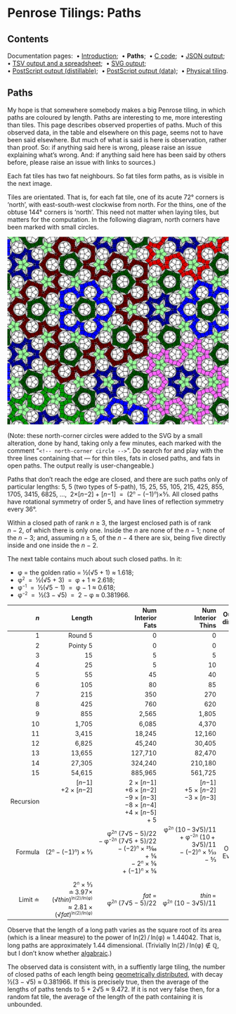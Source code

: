 # Penrose Tilings: Paths #

## Contents ##

Documentation pages:&nbsp; 
&bull;&nbsp;[Introduction](introduction.md);&nbsp; 
&bull;&nbsp;**Paths**;&nbsp; 
&bull;&nbsp;[C&nbsp;code](c.md);&nbsp; 
&bull;&nbsp;[JSON&nbsp;output](json.md);&nbsp; 
&bull;&nbsp;[TSV&nbsp;output&nbsp;and&nbsp;a&nbsp;spreadsheet](tsv.md);&nbsp; 
&bull;&nbsp;[SVG&nbsp;output](svg.md);&nbsp; 
&bull;&nbsp;[PostScript&nbsp;output&nbsp;(distillable)](postscript_distillable.md);&nbsp; 
&bull;&nbsp;[PostScript&nbsp;output&nbsp;(data)](postscript_data.md);&nbsp; 
&bull;&nbsp;[Physical&nbsp;tiling](physical_tiling.md).

## Paths ##

My hope is that somewhere somebody makes a big Penrose tiling, in which paths are coloured by length. 
Paths are interesting to me, more interesting than tiles. 
This page describes observed properties of paths. 
Much of this observed data, in the table and elsewhere on this page, seems not to have been said elsewhere. 
But much of what is said is here is observation, rather than proof. 
So: if anything said here is wrong, please raise an issue explaining what&rsquo;s wrong. 
And: if anything said here has been said by others before, please raise an issue with links to sources.)

Each fat tiles has two fat neighbours. 
So fat tiles form paths, as is visible in the next image.

Tiles are orientated. 
That is, for each fat tile, one of its acute 72&deg; corners is &lsquo;north&rsquo;, with east-south-west clockwise from north. 
For the thins, one of the obtuse 144&deg; corners is &lsquo;north&rsquo;. 
This need not matter when laying tiles, but matters for the computation. 
In the following diagram, north corners have been marked with small circles.

<div align="center">

![tilingId=10, extract, in colour, with norths marked](../images/Penrose_Rh_10_clipped_norths.svg)

</div>

(Note: these north-corner circles were added to the SVG by a small alteration, done by hand, taking only a few minutes, each marked with the comment &ldquo;<code>\<\!\-\- north-corner circle \-\-\></code>&rdquo;. 
Do search for and play with the three lines containing that &mdash; for thin tiles, fats in closed paths, and fats in open paths. 
The output really is user-changeable.)

Paths that don&rsquo;t reach the edge are closed, and there are such paths only of particular lengths: 
5, 5 (two types of 5-path), 15, 25, 55, 105, 215, 425, 855, 1705, 3415, 6825, &hellip;,&nbsp; 2&times;[_n_&minus;2]&nbsp;+&nbsp;[_n_&minus;1]&nbsp; =&nbsp;&nbsp;(2<small><sup>*n*</sup></small>&nbsp;&minus;&nbsp;(&minus;1)<small><sup>*n*</sup></small>)&times;5&frasl;3. 
All closed paths have rotational symmetry of order&nbsp;5, and have lines of reflection symmetry every 36&deg;.

Within a closed path of rank *n*&nbsp;&ge;&nbsp;3, the largest enclosed path is of rank *n*&nbsp;&minus;&nbsp;2, of which there is only one.
Inside the *n* are none of the *n*&nbsp;&minus;&nbsp;1; none of the *n*&nbsp;&minus;&nbsp;3; and, assuming *n*&nbsp;&ge;&nbsp;5, of the *n*&nbsp;&minus;&nbsp;4 there are six, being five directly inside and one inside the *n*&nbsp;&minus;&nbsp;2.

The next table contains much about such closed paths. 
In it:
* &phi; =&nbsp;the golden ratio =&nbsp;&frac12;(&radic;5&nbsp;+&nbsp;1) &asymp;&nbsp;1.618;
* &phi;<small><sup>2</sup></small>&nbsp; =&nbsp;&nbsp;&frac12;(&radic;5&nbsp;+&nbsp;3)&nbsp; =&nbsp;&nbsp;&phi;&nbsp;+&nbsp;1 &asymp;&nbsp;2.618;
* &phi;<small><sup>&minus;1</sup></small>&nbsp; =&nbsp;&nbsp;&frac12;(&radic;5&nbsp;&minus;&nbsp;1)&nbsp; =&nbsp;&nbsp;&phi;&nbsp;&minus;&nbsp;1 &asymp;&nbsp;0.618;
* &phi;<small><sup>&minus;2</sup></small>&nbsp; =&nbsp;&nbsp;&frac12;(3&nbsp;&minus;&nbsp;&radic;5)&nbsp; =&nbsp;&nbsp;2&nbsp;&minus;&nbsp;&phi; &asymp;&nbsp;0.381966.


| *n* |   Length | Num<br>Interior<br>Fats | Num<br>Interior<br>Thins | Outward<br>direction | Radius<br>Min<br>&divide;Edge | Radius<br>Max<br>&divide;Edge |
|----:|---------:|--------:|--------:|------:|-------:|-------:|
|   1 |  Round 5 |       0 |       0 | North |   0.81 |   0.81 |
|   2 | Pointy 5 |       0 |       0 | South |   0.81 |   0.81 |
|   3 |       15 |       5 |       5 | North |   2.02 |   2.43 |
|   4 |       25 |       5 |      10 | South |   1.81 |   3.31 |
|   5 |       55 |      45 |      40 | North |   3.61 |   6.66 |
|   6 |      105 |      80 |      85 | South |   4.43 |  10.14 |
|   7 |      215 |     350 |     270 | North |   7.83 |  17.75 |
|   8 |      425 |     760 |     620 | South |  11.28 |  28.07 |
|   9 |      855 |   2,565 |   1,805 | North |  18.91 |  46.79 |
|  10 |    1,705 |   6,085 |   4,370 | South |  29.23 |  75.05 |
|  11 |    3,415 |  18,245 |  12,160 | North |  47.94 | 122.80 |
|  12 |    6,825 |  45,240 |  30,405 | South |  76.20 | 198.04 |
|  13 |   13,655 | 127,710 |  82,470 | North | 123.96 | 321.81 |
|  14 |   27,305 | 324,240 | 210,180 | South | 199.20 | 520.04 |
|  15 |   54,615 | 885,965 | 561,725 | North | 322.96 | 842.81 |
| Recursion | [*n*&minus;1]<br>+2&nbsp;&times;&nbsp;[*n*&minus;2]<br>&nbsp;<br>&nbsp;<br>&nbsp;<br>&nbsp; | 2&nbsp;&times;&nbsp;[*n*&minus;1]<br>+6&nbsp;&times;&nbsp;[*n*&minus;2]<br>&minus;9&nbsp;&times;&nbsp;[*n*&minus;3]<br>&minus;8&nbsp;&times;&nbsp;[*n*&minus;4]<br>+4&nbsp;&times;&nbsp;[*n*&minus;5]<br>+&nbsp;5 | [*n*&minus;1]<br>+5&nbsp;&times;&nbsp;[*n*&minus;2]<br>&minus;3&nbsp;&times;&nbsp;[*n*&minus;3]<br>&nbsp;<br>&nbsp;<br>&nbsp; | +180&deg; | ? | ? |
| Formula | (2<small><sup>*n*</sup></small>&nbsp;&minus;&nbsp;(&minus;1)<small><sup>*n*</sup></small>)&nbsp;&times;&nbsp;5&frasl;3 | &phi;<small><sup>2*n*</sup></small>&nbsp;(7&radic;5&nbsp;&minus;&nbsp;5)/22<br>&minus;&nbsp;&phi;<small><sup>&minus;2*n*</sup></small>&nbsp;(7&radic;5&nbsp;+&nbsp;5)/22<br>&minus;&nbsp;(&minus;2)<small><sup>*n*</sup></small>&nbsp;&times;&nbsp;25&frasl;66<br>+&nbsp;5&frasl;6<br>&minus;&nbsp;2<small><sup>*n*</sup></small>&nbsp;&times;&nbsp;5&frasl;6<br>+&nbsp;(&minus;1)<small><sup>*n*</sup></small>&nbsp;&times;&nbsp;5&frasl;6 | &phi;<small><sup>2*n*</sup></small>&nbsp;(10&ThinSpace;&minus;&ThinSpace;3&radic;5)/11<br>+&nbsp;&phi;<small><sup>&minus;2*n*</sup></small>&nbsp;(10&ThinSpace;+&ThinSpace;3&radic;5)/11<br>&minus;&nbsp;(&minus;2)<small><sup>*n*</sup></small>&nbsp;&times;&nbsp;5&frasl;33<br>&minus;&nbsp;5&frasl;3<br>&nbsp;<br>&nbsp; | Odd&DoubleLongRightArrow;N<br>Even&DoubleLongRightArrow;S | ? | ? |
| Limit&nbsp;&#8784; | 2<small><sup>*n*</sup></small>&nbsp;&times;&nbsp;5&frasl;3<br>&#8784;&ThinSpace;3.97&times;<br>&ThinSpace;(&radic;*thin*)<small><sup>ln(2)/ln(&phi;)</sup></small><br>&asymp;&nbsp;2.81&ThinSpace;&times;<br>(&radic;*fat*)<small><sup>ln(2)/ln(&phi;)</sup></small> | *fat*&nbsp;=<br>&phi;<small><sup>2*n*</sup></small>&nbsp;(7&radic;5&nbsp;&minus;&nbsp;5)/22 | *thin*&ThinSpace;=<br>&phi;<small><sup>2*n*</sup></small>&nbsp;(10&nbsp;&minus;&nbsp;3&radic;5)/11 | &NotExists; | &phi;<small><sup>*n*&minus;3</sup></small> | &phi;<small><sup>*n*&minus;1</sup></small> |


Observe that the length of a long path varies as the square root of its area (which is a linear measure) to the power of ln(2)&#8239;/&#8239;ln(&phi;)&nbsp;&asymp;&nbsp;1.44042. 
That is, long paths are approximately 1.44 dimensional. 
(Trivially ln(2)&#8239;/&#8239;ln(&phi;)&nbsp;&NotElement;&nbsp;&Qopf;, but I don&rsquo;t know whether [algabraic](http://en.wikipedia.org/wiki/Algebraic_number).) 

The observed data is consistent with, in a suffiently large tiling, the number of closed paths of each length being [geometrically distributed](http://en.wikipedia.org/wiki/Geometric_distribution), with decay 
&frac12;(3&nbsp;&minus;&nbsp;&radic;5) &asymp;&nbsp;0.381966. 
If this is precisely true, then the average of the lengths of paths tends to 5&nbsp;+&nbsp;2&radic;5 &asymp;&nbsp;9.472. 
If it is not very false then, for a random fat tile, the average of the length of the path containing it is unbounded.
